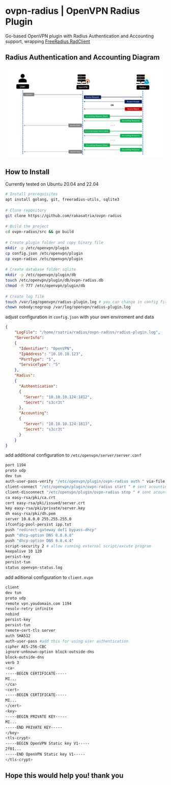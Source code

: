 # ovpn-radius | OpenVPN Radius Plugin

Go-based OpenVPN plugin with Radius Authentication and Accounting support, wrapping [FreeRadius RadClient](https://wiki.freeradius.org/config/Radclient)

## Radius Authentication and Accounting Diagram

![diagram](/radius-diagram.png)

## How to Install

Currently tested on Ubuntu 20.04 and 22.04

```bash
# Install prerequisites
apt install golang, git, freeradius-utils, sqlite3

# Clone repository
git clone https://github.com/rakasatria/ovpn-radius

# Build the project
cd ovpn-radius/src && go build

# Create plugin folder and copy binary file
mkdir -p /etc/openvpn/plugin
cp config.json /etc/openvpn/plugin
cp ovpn-radius /etc/openvpn/plugin

# Create database folder sqlite
mkdir -p /etc/openvpn/plugin/db
touch /etc/openvpn/plugin/db/ovpn-radius.db
chmod -R 777 /etc/openvpn/plugin/db

# Create log file
touch /var/log/openvpn/radius-plugin.log # you can change in config file
chown nobody:nogroup /var/log/openvpn/radius-plugin.log
```

adjust configuration in `config.json` with your own enviroment and data

```json
{
    "LogFile": "/home/rsatria/radius/ovpn-radius/radius-plugin.log",
    "ServerInfo":
    {
      "Identifier": "OpenVPN",
      "IpAddress": "10.10.10.123",
      "PortType": "5",
      "ServiceType": "5"
    },
    "Radius":
    {
      "Authentication":
      {
        "Server": "10.10.10.124:1812",
        "Secret": "s3cr3t"
      },
      "Accounting":
      {
        "Server": "10.10.10.124:1813",
        "Secret": "s3cr3t"
      }
    }
}
```

add additional configuration to `/etc/openvpn/server/server.conf`

```bash
port 1194
proto udp
dev tun
auth-user-pass-verify "/etc/openvpn/plugin/ovpn-radius auth " via-file # authenticate to radius
client-connect "/etc/openvpn/plugin/ovpn-radius start " # sent acounting request start and update to radius
client-disconnect "/etc/openvpn/plugin/ovpn-radius stop " # sent acounting request stop to radius
ca easy-rsa/pki/ca.crt
cert easy-rsa/pki/issued/server.crt
key easy-rsa/pki/private/server.key
dh easy-rsa/pki/dh.pem
server 10.8.0.0 255.255.255.0
ifconfig-pool-persist ipp.txt
push "redirect-gateway def1 bypass-dhcp"
push "dhcp-option DNS 8.8.8.8"
push "dhcp-option DNS 8.8.4.4"
script-security 2 # allow running external script/excute program
keepalive 10 120
persist-key
persist-tun
status openvpn-status.log
```

add aditional configuration to `client.ovpn`

```bash
client
dev tun
proto udp
remote vpn.youdomain.com 1194
resolv-retry infinite
nobind
persist-key
persist-tun
remote-cert-tls server
auth SHA512
auth-user-pass #add this for using user authentication
cipher AES-256-CBC
ignore-unknown-option block-outside-dns
block-outside-dns
verb 3
<ca>
-----BEGIN CERTIFICATE-----
MI...
</ca>
<cert>
-----BEGIN CERTIFICATE-----
MI...
</cert>
<key>
-----BEGIN PRIVATE KEY-----
MI...
-----END PRIVATE KEY-----
</key>
<tls-crypt>
-----BEGIN OpenVPN Static key V1-----
2f01...
-----END OpenVPN Static key V1-----
</tls-crypt>

```

## Hope this would help you! thank you
